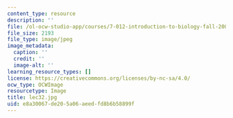 ```yaml
---
content_type: resource
description: ''
file: /ol-ocw-studio-app/courses/7-012-introduction-to-biology-fall-2004/e8a30067de205a06aeedfd8b6b58899f_lec32.jpg
file_size: 2193
file_type: image/jpeg
image_metadata:
  caption: ''
  credit: ''
  image-alt: ''
learning_resource_types: []
license: https://creativecommons.org/licenses/by-nc-sa/4.0/
ocw_type: OCWImage
resourcetype: Image
title: lec32.jpg
uid: e8a30067-de20-5a06-aeed-fd8b6b58899f
---
```

